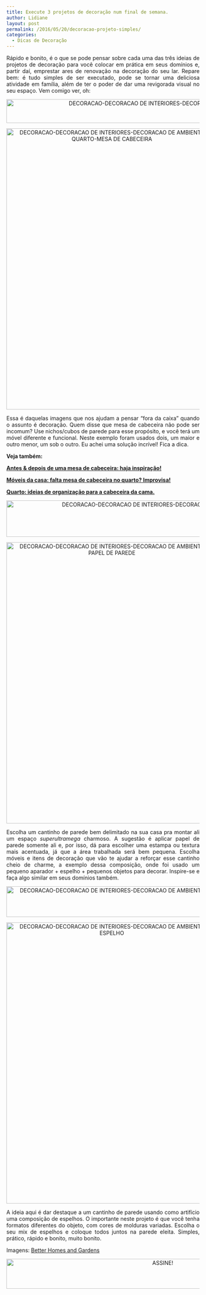 ```yaml
---
title: Execute 3 projetos de decoração num final de semana.
author: Lidiane
layout: post
permalink: /2016/05/20/decoracao-projeto-simples/
categories:
  - Dicas de Decoração
---
```

<p align="justify">
  Rápido e bonito, é o que se pode pensar sobre cada uma das três ideias de projetos de decoração para você colocar em prática em seus domínios e, partir daí, emprestar ares de renovação na decoração do seu lar. Repare bem: é tudo simples de ser executado, pode se tornar uma deliciosa atividade em família, além de ter o poder de dar uma revigorada visual no seu espaço. Vem comigo ver, oh:
</p>

<p align="center">
  <img class="alignnone size-full wp-image-12549" src="https://www.trololodemulher.com.br/2016/05/DECORACAO-DECORACAO-DE-INTERIORES-DECORACAO-DE-AMBIENTES.jpg" alt="DECORACAO-DECORACAO DE INTERIORES-DECORACAO DE AMBIENTES" width="800" height="62" />
</p>

<p align="center">
  <img class="alignnone size-full wp-image-12556" src="https://www.trololodemulher.com.br/2016/05/DECORACAO-DECORACAO-DE-INTERIORES-DECORACAO-DE-AMBIENTES-QUARTO-MESA-DE-CABECEIRA.jpg" alt="DECORACAO-DECORACAO DE INTERIORES-DECORACAO DE AMBIENTES-QUARTO-MESA DE CABECEIRA" width="550" height="733" />
</p>

<p align="justify">
  Essa é daquelas imagens que nos ajudam a pensar “fora da caixa” quando o assunto é decoração. Quem disse que mesa de cabeceira não pode ser incomum? Use nichos/cubos de parede para esse propósito, e você terá um móvel diferente e funcional. Neste exemplo foram usados dois, um maior e outro menor, um sob o outro. Eu achei uma solução incrível! Fica a dica.
</p>

<p align="justify">
  <strong>Veja também:</strong>
</p>

<p align="justify">
  <a href="http://www.decoracaodacasa.com/decoracao-faca-voce-mesma-3/" target="_blank" rel="noopener noreferrer"><strong>Antes & depois de uma mesa de cabeceira: haja inspiração!</strong></a>
</p>

<p align="justify">
  <a href="http://www.trololodemulher.com.br/2013/05/08/moveis-quarto/" target="_blank" rel="noopener noreferrer"><strong>Móveis da casa: falta mesa de cabeceira no quarto? Improvisa!</strong></a>
</p>

<p align="justify">
  <a href="http://www.trololodemulher.com.br/2012/02/01/quarto-organizacao-cabeceira/" target="_blank" rel="noopener noreferrer"><strong>Quarto: ideias de organização para a cabeceira da cama.</strong></a>
</p>

<p align="center">
  <a href="http://www.decoracaodacasa.com/blog/wp-content/uploads/2015/02/DECORACAO-DECORACAO-DE-INTERIORES-DECORACAO-DE-AMBIENTES2.png"><img class="alignnone size-full wp-image-2432" src="http://www.decoracaodacasa.com/blog/wp-content/uploads/2015/02/DECORACAO-DECORACAO-DE-INTERIORES-DECORACAO-DE-AMBIENTES2.png" alt="DECORACAO-DECORACAO DE INTERIORES-DECORACAO DE AMBIENTES[2]" width="783" height="95" /></a>
</p>

<p align="center">
  <img class="alignnone size-full wp-image-12555" src="https://www.trololodemulher.com.br/2016/05/DECORACAO-DECORACAO-DE-INTERIORES-DECORACAO-DE-AMBIENTES-PAPEL-DE-PAREDE.jpg" alt="DECORACAO-DECORACAO DE INTERIORES-DECORACAO DE AMBIENTES-PAPEL DE PAREDE" width="550" height="733" />
</p>

<p align="justify">
  Escolha um cantinho de parede bem delimitado na sua casa pra montar ali um espaço <em>superultramega</em> charmoso. A sugestão é aplicar papel de parede somente ali e, por isso, dá para escolher uma estampa ou textura mais acentuada, já que a área trabalhada será bem pequena. Escolha móveis e itens de decoração que vão te ajudar a reforçar esse cantinho cheio de charme, a exemplo dessa composição, onde foi usado um pequeno aparador + espelho + pequenos objetos para decorar. Inspire-se e faça algo similar em seus domínios também.
</p>

<p align="center">
  <img class="alignnone size-full wp-image-12551" src="https://www.trololodemulher.com.br/2016/05/DECORACAO-DECORACAO-DE-INTERIORES-DECORACAO-DE-AMBIENTES3.png" alt="DECORACAO-DECORACAO DE INTERIORES-DECORACAO DE AMBIENTES[3]" width="563" height="80" />
</p>

<p align="center">
  <img class="alignnone size-full wp-image-12552" src="https://www.trololodemulher.com.br/2016/05/DECORACAO-DECORACAO-DE-INTERIORES-DECORACAO-DE-AMBIENTES-ESPELHO.jpg" alt="DECORACAO-DECORACAO DE INTERIORES-DECORACAO DE AMBIENTES-ESPELHO" width="550" height="733" />
</p>

<p align="justify">
  A ideia aqui é dar destaque a um cantinho de parede usando como artifício uma composição de espelhos. O importante neste projeto é que você tenha formatos diferentes do objeto, com cores de molduras variadas. Escolha o seu mix de espelhos e coloque todos juntos na parede eleita. Simples, prático, rápido e bonito, muito bonito.
</p>

<p align="justify">
  Imagens: <a href="http://www.bhg.com/" target="_blank" rel="noopener noreferrer">Better Homes and Gardens</a>
</p>

<p align="center">
  <a href="http://feedburner.google.com/fb/a/mailverify?uri=blogBichaFemea&loc=en_US" target="_blank" rel="noopener noreferrer"><img class="alignnone size-full wp-image-10439" src="https://www.trololodemulher.com.br/2014/09/ASSINE.png" alt="ASSINE!" width="800" height="78" /></a>
</p>

<p align="justify">